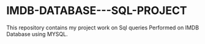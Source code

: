 # IMDB-DATABASE---SQL-PROJECT
This repository contains my project work on Sql queries Performed on IMDB Database using MYSQL.
